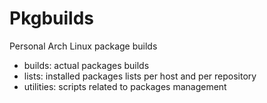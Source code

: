# Pkgbuilds

Personal Arch Linux package builds

- builds: actual packages builds
- lists: installed packages lists per host and per repository
- utilities: scripts related to packages management
